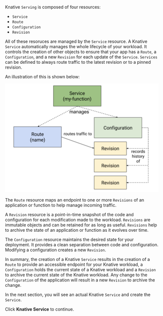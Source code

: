 Knative `Serving` is composed of four resources:
* `Service`
* `Route`
* `Configuration`
* `Revision`

All of these resoruces are managed by the `Service` resource. A Knative `Service` automatically 
manages the whole lifecycle of your workload. It controls the creation of other objects to ensure 
that your app has a `Route`, a `Configuration`, and a new `Revision` for each update of the `Service`. 
`Services` can be defined to always route traffic to the latest revision or to a pinned revision.

An illustration of this is shown below:

![Serving](images/serving.png)

The `Route` resource maps an endpoint to one or more `Revisions` of an application or function to 
help manage incoming traffic.

A `Revision` resource is a point-in-time snapshot of the code and configuration for each modification 
made to the workload. `Revisions` are immutable objects and can be retained for as long as useful. `Revisions`
help to archive the state of an application or function as it evolves over time.

The `Configuration` resource maintains the desired state for your deployment. It provides a clean separation 
between code and configuration. Modifying a configuration creates a new `Revision`.

In summary, the creation of a Knative `Service` results in the creation of a `Route` to provide an accessible 
endpoint for your Knative workload, a `Configuration` holds the current state of a Knative workload and a `Revision` 
to archive the current state of the Knative workload. Any change to the `Configuration` of the application will 
result in a new `Revision` to archive the change.

In the next section, you will see an actual Knative `Service` and create the `Service`.

Click **Knative Service** to continue.